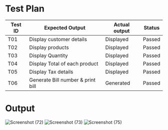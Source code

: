 # Test Plan

Test ID | Expected Output|Actual output| Status
-|-|-|-
T01 |  Display customer details | Displayed | Passed
T02 |  Display products |  Displayed | Passed
T03 |  Display Quantity |  Displayed | Passed
T04 |  Display Total of each product |  Displayed | Passed
T05 |  Display Tax details|  Displayed | Passed
T06 |  Generate Bill number & print bill | Generated | Passed

# Output
![Screenshot (72)](https://user-images.githubusercontent.com/98815258/161371895-6618f389-9ea5-4a23-ac69-627174ccde6f.png)
![Screenshot (73)](https://user-images.githubusercontent.com/98815258/161371897-64e16338-a0f1-40bd-a9ba-69bebf8d6e31.png)
![Screenshot (75)](https://user-images.githubusercontent.com/98815258/161371901-ddf448c0-8322-4900-8f38-4791836fdd61.png)
